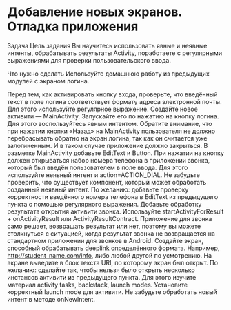 # Добавление новых экранов. Отладка приложения

Задача
Цель задания
Вы научитесь использовать явные и неявные интенты, обрабатывать результаты Activity, поработаете с регулярными выражениями для проверки пользовательского ввода.


Что нужно сделать
Используйте домашнюю работу из предыдущих модулей с экраном логина.

Перед тем, как активировать кнопку входа, проверьте, что введённый текст в поле логина соответствует формату адреса электронной почты. Для этого используйте регулярное выражение.
Создайте новое активити — MainActivity. Запускайте его по нажатию на кнопку логина. Для этого воспользуйтесь явным интентом. Обратите внимание, что при нажатии кнопки «Назад» на MainActivity пользователя не должно перебрасывать обратно на экран логина, так как он считается уже залогиненным. И в таком случае приложение должно закрыться.
В разметке MainActivity добавьте EditText и Button. При нажатии на кнопку должен открываться набор номера телефона в приложении звонка, который был введён пользователем в поле ввода. Для этого используйте неявный интент и action=ACTION_DIAL. Не забудьте проверить, что существует компонент, который может обработать созданный неявный интент.
По желанию: добавьте проверку корректности введённого номера телефона в EditText из предыдущего пункта с помощью регулярного выражения.
Добавьте обработку результата открытия активити звонка. Используйте startActivityForResult + onActivityResult или ActivityResultContract. Приложение для звонка само решает, возвращать результат или нет, поэтому вы можете столкнуться с ситуацией, когда результат звонка не возвращается на стандартном приложении для звонков в Android.
Создайте экран, способный обрабатывать deeplink определённого формата. Например, http://student_name.com/info, либо любой другой по усмотрению. На экране выведите в блок текста URI, по которому экран был открыт.
По желанию: сделайте так, чтобы нельзя было открыть несколько инстансов активити из предыдущего пункта. Для этого изучите материал activity tasks, backstack, launch modes. Установите корректный launch mode для активити. Не забудьте обработать новый интент в методе onNewIntent.
